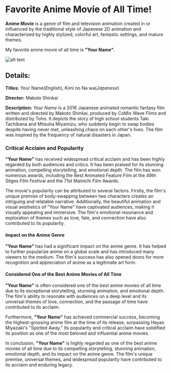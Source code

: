 # Favorite Anime Movie of All Time!
**Anime Movie** is a genre of film and television animation created in or influenced by the traditional style of Japanese 2D animation and characterized by highly stylized, colorful art, fantastic settings, and mature themes.

My favorite anime movie of all time is **"Your Name"**.

![alt text](https://images2.alphacoders.com/742/742320.png)

## Details:
**Titles:** Your Name(*English*),  Kimi no Na wa(*Japanese*)

**Director:** Makoto Shinkai

**Description:** *Your Name* is a 2016 Japanese animated romantic fantasy film written and directed by Makoto Shinkai, produced by CoMix Wave Films and distributed by Toho. It depicts the story of high school students Taki Tachibana and Mitsuha Miyamizu, who suddenly begin to swap bodies despite having never met, unleashing chaos on each other's lives. The film was inspired by the frequency of natural disasters in Japan.

### Critical Acclaim and Popularity

**"Your Name"** has received widespread critical acclaim and has been highly regarded by both audiences and critics. It has been praised for its stunning animation, compelling storytelling, and emotional depth. The film has won numerous awards, including the Best Animated Feature Film at the 49th Sitges Film Festival and the 71st Mainichi Film Awards.

The movie's popularity can be attributed to several factors. Firstly, the film's unique premise of body-swapping between two characters creates an intriguing and relatable narrative. Additionally, the beautiful animation and visual aesthetics of "Your Name" have captivated audiences, making it visually appealing and immersive. The film's emotional resonance and exploration of themes such as love, fate, and connection have also contributed to its popularity.

#### Impact on the Anime Genre

**"Your Name"** has had a significant impact on the anime genre. It has helped to further popularize anime on a global scale and has introduced many viewers to the medium. The film's success has also opened doors for more recognition and appreciation of anime as a legitimate art form.

#### Considered One of the Best Anime Movies of All Time

**"Your Name"** is often considered one of the best anime movies of all time due to its exceptional storytelling, stunning animation, and emotional depth. The film's ability to resonate with audiences on a deep level and its universal themes of love, connection, and the passage of time have contributed to its acclaim.

Furthermore, **"Your Name"** has achieved commercial success, becoming the highest-grossing anime film at the time of its release, surpassing Hayao Miyazaki's "Spirited Away." Its popularity and critical acclaim have solidified its position as one of the most beloved and influential anime movies.

In conclusion, **"Your Name"** is highly regarded as one of the best anime movies of all time due to its compelling storytelling, stunning animation, emotional depth, and its impact on the anime genre. The film's unique premise, universal themes, and widespread popularity have contributed to its acclaim and enduring legacy.
